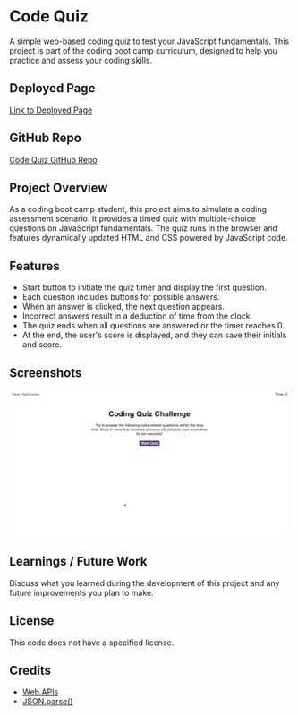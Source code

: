 # Code Quiz

A simple web-based coding quiz to test your JavaScript fundamentals. This project is part of the coding boot camp curriculum, designed to help you practice and assess your coding skills.

## Deployed Page

[Link to Deployed Page]() 

## GitHub Repo

[Code Quiz GitHub Repo](https://github.com/Aysegulozen/Code-quiz) 


## Project Overview

As a coding boot camp student, this project aims to simulate a coding assessment scenario. It provides a timed quiz with multiple-choice questions on JavaScript fundamentals. The quiz runs in the browser and features dynamically updated HTML and CSS powered by JavaScript code.

## Features

- Start button to initiate the quiz timer and display the first question.
- Each question includes buttons for possible answers.
- When an answer is clicked, the next question appears.
- Incorrect answers result in a deduction of time from the clock.
- The quiz ends when all questions are answered or the timer reaches 0.
- At the end, the user's score is displayed, and they can save their initials and score.


## Screenshots

![ScreenRecord](./image/Screen%20record.gif)

## Learnings / Future Work

Discuss what you learned during the development of this project and any future improvements you plan to make.

## License

This code does not have a specified license.

## Credits
- [Web APIs](https://developer.mozilla.org/en-US/docs/Web/API)
- [JSON.parse()](https://developer.mozilla.org/en-US/docs/Web/JavaScript/Reference/Global_Objects/JSON/parse)
